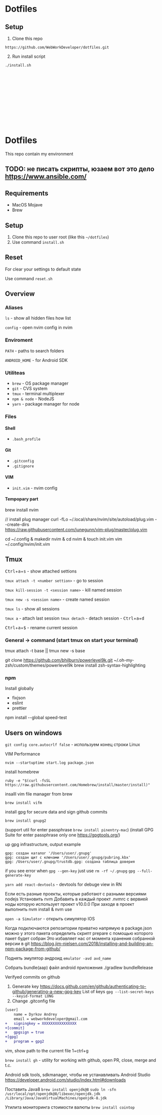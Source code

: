 # Dotfiles

## Setup
1. Clone this repo

```
https://github.com/WebWorkDeveloper/dotfiles.git
```

2. Run install script
```
./install.sh
```



</br></br></br></br></br></br></br></br></br></br>



























# Dotfiles
This repo contain my environment

## TODO: не писать скрипты, юзаем вот это дело https://www.ansible.com/

## Requirements
* MacOS Mojave
* Brew

## Setup
1. Clone this repo to user root (like this `~/dotfiles`)
2. Use command `install.sh`

## Reset
For clear your settings to default state

Use command `reset.sh`

## Overview

### Aliases

`ls` - show all hidden files how list

`config` - open nvim config in nvim

### Enviroment

`PATH` - paths to search folders

`ANDROID_HOME` - for Android SDK

### Utiliteas

* `brew` - OS package manager
* `git` - CVS system
* `tmux` - terminal multiplexer
* `npm & node` - NodeJS
* `yarn` - package manager for node

### Files
#### Shell
* `.bash_profile`

#### Git
* `.gitconfig`
* `.gitignore`

#### VIM
* `init.vim` - nvim config

#### Tempopary part
brew install nvim

// install plug manager
curl -fLo ~/.local/share/nvim/site/autoload/plug.vim --create-dirs \
    https://raw.githubusercontent.com/junegunn/vim-plug/master/plug.vim
    
cd ~/.config & makedir nvim & cd nvim & touch init.vim
vim ~/.config/nvim/init.vim

## Tmux

<kbd>Ctrl</kbd>+<kbd>a</kbd>+<kbd>s</kbd> - show attached settions

`tmux attach -t <number settion>` - go to session

`tmux kill-session -t <session name>` - kill named session

`tmux new -s <session name>` - create named session

`tmux ls` - show all sessions

`tmux a` - attach last session
`tmux detach` - detach session - <kbd>Ctrl</kbd>+<kbd>a</kbd>+<kbd>d</kbd>

<kbd>Ctrl</kbd>+<kbd>a</kbd>+<kbd>$</kbd> - rename current session



### General -> command (start tmux on start your terminal)
tmux attach -t base || tmux new -s base


git clone https://github.com/bhilburn/powerlevel9k.git ~/.oh-my-zsh/custom/themes/powerlevel9k
brew install zsh-syntax-highlighting

### npm
Install globally

- fixjson
- eslint
- prettier

npm install --global speed-test

## Users on windows

`git config core.autocrlf false` - используем конец строки Linux


VIM Performance
```
nvim --startuptime start.log package.json
```

install homebrew

```
ruby -e "$(curl -fsSL https://raw.githubusercontent.com/Homebrew/install/master/install)"
```
insalll vim file manager from brew
```
brew install vifm
```

install gpg for secure data and sign github commits

```
brew install gnupg2
```

(support util for enter passphrase `brew install pinentry-mac`)
(install GPG Suite for enter passphrase only one https://gpgtools.org/)

up gpg infrastructure, output example
```
gpg: создан каталог '/Users/user/.gnupg'
gpg: создан щит с ключами '/Users/user/.gnupg/pubring.kbx'
gpg: /Users/user/.gnupg/trustdb.gpg: создана таблица доверия
```

if you see error when `gpg --gen-key` just use `rm -rf ~/.gnupg`
`gpg --full-generate-key`



`yarn add react-devtools` - devtools for debuge view in RN



Если есть разные проекты, которые работают с разными версиями nodejs
Установить nvm
Добавить в каждый проект .nvmrc с вервией ноды которую использует проект v10.0.0
При заходе в проект выполнить nvm install & nvm use



`open -a Simulator` - открыть симулятор IOS



Когда подключаются репозитории приватно напрямую в package.json можно у этого пакета определить скрипт prepare с помощью которого пакет будет собран
Это избавляет нас от момента хранения собранной версии в git 
https://blog.jim-nielsen.com/2018/installing-and-building-an-npm-package-from-github/

Поднять эмулятор андроид
`emulator -avd avd_name`

Собрать bundle(aap) файл android приложения ./gradlew bundleRelease


Verifyed commits on github
1. Generate key https://docs.github.com/en/github/authenticating-to-github/generating-a-new-gpg-key
List of keys `gpg --list-secret-keys --keyid-format LONG`
2. Change .gitconfig file
```diff
[user]
	name = Dyrkov Andrey
	email = webworkdeveloper@gmail.com
+	signingkey = XXXXXXXXXXXXXXXX
+[commit]
+	gpgsign = true
+[gpg]
+	program = gpg2
```

vim, show path to the current file 1+ctrl+g

`brew install gh` - utility for working with github, open PR, close, merge and t.c.



Android sdk tools, sdkmanager, чтобы не устанавливать Android Studio
https://developer.android.com/studio/index.html#downloads

Поставить Java8
 `brew install openjdk@8`
`sudo ln -sfn /usr/local/opt/openjdk@8/libexec/openjdk.jdk /Library/Java/JavaVirtualMachines/openjdk-8.jdk`


Утилита мониторинга стоимости валюты
`brew install cointop`

